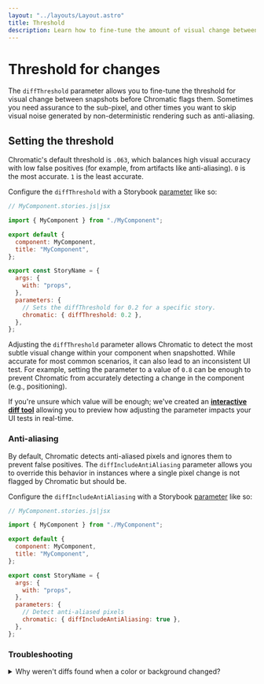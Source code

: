 ```yaml
---
layout: "../layouts/Layout.astro"
title: Threshold
description: Learn how to fine-tune the amount of visual change between snapshots before they get marked as changes
---
```


# Threshold for changes

The `diffThreshold` parameter allows you to fine-tune the threshold for visual change between snapshots before Chromatic flags them. Sometimes you need assurance to the sub-pixel, and other times you want to skip visual noise generated by non-deterministic rendering such as anti-aliasing.

## Setting the threshold

Chromatic's default threshold is `.063`, which balances high visual accuracy with low false positives (for example, from artifacts like anti-aliasing). `0` is the most accurate. `1` is the least accurate.

Configure the `diffThreshold` with a Storybook [parameter](https://storybook.js.org/docs/react/writing-stories/parameters#story-parameters) like so:

```js
// MyComponent.stories.js|jsx

import { MyComponent } from "./MyComponent";

export default {
  component: MyComponent,
  title: "MyComponent",
};

export const StoryName = {
  args: {
    with: "props",
  },
  parameters: {
    // Sets the diffThreshold for 0.2 for a specific story.
    chromatic: { diffThreshold: 0.2 },
  },
};
```

Adjusting the `diffThreshold` parameter allows Chromatic to detect the most subtle visual change within your component when snapshotted. While accurate for most common scenarios, it can also lead to an inconsistent UI test. For example, setting the parameter to a value of `0.8` can be enough to prevent Chromatic from accurately detecting a change in the component (e.g., positioning).

If you're unsure which value will be enough; we've created an [**interactive diff tool**](https://6262c53f521620003ac2ff49-ukmsdlppcb.chromatic.com/?path=/story/stories-diff-threshold-check--test-yours-out) allowing you to preview how adjusting the parameter impacts your UI tests in real-time.

### Anti-aliasing

By default, Chromatic detects anti-aliased pixels and ignores them to prevent false positives. The `diffIncludeAntiAliasing` parameter allows you to override this behavior in instances where a single pixel change is not flagged by Chromatic but should be.

Configure the `diffIncludeAntiAliasing` with a Storybook [parameter](https://storybook.js.org/docs/react/writing-stories/parameters#story-parameters) like so:

```js
// MyComponent.stories.js|jsx

import { MyComponent } from "./MyComponent";

export default {
  component: MyComponent,
  title: "MyComponent",
};

export const StoryName = {
  args: {
    with: "props",
  },
  parameters: {
    // Detect anti-aliased pixels
    chromatic: { diffIncludeAntiAliasing: true },
  },
};
```

### Troubleshooting

<details>
<summary>Why weren't diffs found when a color or background changed?</summary>

Chromatic uses a threshold to determine how much needs to visually change between snapshots before they get flagged as changes. This prevents false positives due to anti-aliasing and other non-deterministic rendering artifacts.

But our default threshold may result in subtle changes being missed. For instance, nuanced changes to the shade of gray of a background. In this case, you may want to adjust the `diffThreshold` to be more accurate (lower value).

Find the right threshold for your UI using our [**interactive diff tool**](https://6262c53f521620003ac2ff49-ukmsdlppcb.chromatic.com/?path=/story/stories-diff-threshold-check--test-yours-out).

</details>
